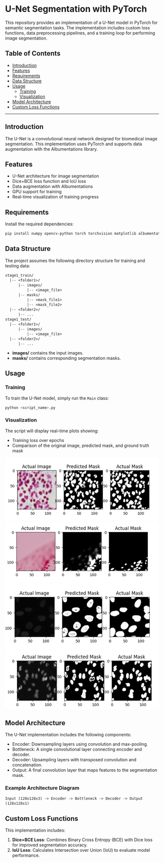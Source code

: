# U-Net Segmentation with PyTorch

This repository provides an implementation of a U-Net model in PyTorch for semantic segmentation tasks. The implementation includes custom loss functions, data preprocessing pipelines, and a training loop for performing image segmentation.

## Table of Contents

- [Introduction](#introduction)
- [Features](#features)
- [Requirements](#requirements)
- [Data Structure](#data-structure)
- [Usage](#usage)
  - [Training](#training)
  - [Visualization](#visualization)
- [Model Architecture](#model-architecture)
- [Custom Loss Functions](#custom-loss-functions)

---

## Introduction

The U-Net is a convolutional neural network designed for biomedical image segmentation. This implementation uses PyTorch and supports data augmentation with the Albumentations library.

## Features

- U-Net architecture for image segmentation
- Dice+BCE loss function and IoU loss
- Data augmentation with Albumentations
- GPU support for training
- Real-time visualization of training progress

## Requirements

Install the required dependencies:

```bash
pip install numpy opencv-python torch torchvision matplotlib albumentations
```

## Data Structure

The project assumes the following directory structure for training and testing data:

```
stage1_train/
  |-- <folder1>/
      |-- images/
          |-- <image_file>
      |-- masks/
          |-- <mask_file1>
          |-- <mask_file2>
  |-- <folder2>/
      |-- ...
stage1_test/
  |-- <folder1>/
      |-- images/
          |-- <image_file>
  |-- <folder2>/
      |-- ...
```

- **images/** contains the input images.
- **masks/** contains corresponding segmentation masks.

## Usage

### Training

To train the U-Net model, simply run the `Main` class:

```bash
python <script_name>.py
```

### Visualization

The script will display real-time plots showing:

- Training loss over epochs
- Comparison of the original image, predicted mask, and ground truth mask

![](https://github.com/jason19990305/U_Nnet/blob/main/Image/upload_45ca665f9e336ec8f6c15925b5783eba.png)
![](https://github.com/jason19990305/U_Nnet/blob/main/Image/upload_728772212c5abc5183370ad2e30b8501.png)
![](https://github.com/jason19990305/U_Nnet/blob/main/Image/upload_a598fd4cfba07bd4095f684a9feb8f32.png)
![](https://github.com/jason19990305/U_Nnet/blob/main/Image/upload_a6bfd85b942bbf4681c9757715f71ec3.png)

## Model Architecture

The U-Net implementation includes the following components:

- Encoder: Downsampling layers using convolution and max-pooling.
- Bottleneck: A single convolutional layer connecting encoder and decoder.
- Decoder: Upsampling layers with transposed convolution and concatenation.
- Output: A final convolution layer that maps features to the segmentation mask.

### Example Architecture Diagram

```
Input (128x128x3) -> Encoder -> Bottleneck -> Decoder -> Output (128x128x1)
```

## Custom Loss Functions

This implementation includes:

1. **Dice+BCE Loss**: Combines Binary Cross Entropy (BCE) with Dice loss for improved segmentation accuracy.
2. **IoU Loss**: Calculates Intersection over Union (IoU) to evaluate model performance.


